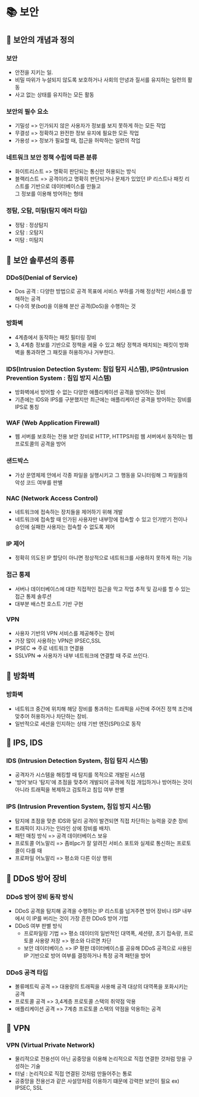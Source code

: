 
# 📚 보안

## 📌 보안의 개념과 정의

### 보안

- 안전을 지키는 일.
- 비밀 따위가 누설되지 않도록 보호하거나 사회의 안녕과 질서를 유지하는 일련의 활동
- 사고 없는 상태를 유지하는 모든 활동

### 보안의 필수 요소

- 기밀성 => 인가되지 않은 사용자가 정보를 보지 못하게 하는 모든 작업
- 무결성 => 정확하고 완전한 정보 유지에 필요한 모든 작업
- 가용성 => 정보가 필요할 때, 접근을 허락하는 일련의 작업

### 네트워크 보안 정책 수립에 따른 분류

- 화이트리스트 => 명확히 판단되는 통신만 허용되는 방식
- 블랙리스트 => 공격이라고 명확히 판단되거나 문제가 있었던 IP 리스트나 패킷 리스트를 기반으로 데이터베이스를 만들고  
그 정보를 이용해 방어하는 형태

### 정탐, 오탐, 미탐(탐지 에러 타입)

- 정탐 : 정상탐지 
- 오탐 : 오탐지
- 미탐 : 미탐지

## 📌 보안 솔루션의 종류

### DDoS(Denial of Service)

- Dos 공격 : 다양한 방법으로 공격 목표에 서비스 부하를 가해 정상적인 서비스를 방해하는 공격
- 다수의 봇(bot)을 이용해 분산 공격(DoS)을 수행하는 것

### 방화벽

- 4계층에서 동작하는 패킷 필터링 장비
- 3, 4계층 정보를 기반으로 정책을 세울 수 있고 해당 정책과 매치되는 패킷이 방화벽을 통과하면 그 패킷을 허용하거나 거부한다.

### IDS(Intrusion Detection System: 침입 탐지 시스템), IPS(Intrusion Prevention System : 침입 방지 시스템)

- 방화벽에서 방어할 수 없는 다양한 애플리케이션 공격을 방어하는 장비
- 기존에는 IDS와 IPS를 구분했지만 최근에는 애플리케이션 공격을 방어하는 장비를 IPS로 통칭

### WAF (Web Application Firewall)

- 웹 서버를 보호하는 전용 보안 장비로 HTTP, HTTPS처럼 웹 서버에서 동작하는 웹 프로토콜의 공격을 방어

### 샌드박스

- 가상 운영체제 안에서 각종 파일을 실행시키고 그 행동을 모니터링해 그 파일들의 악성 코드 여부를 판별

### NAC (Network Access Control)

- 네트워크에 접속하는 장치들을 제어하기 위해 개발
- 네트워크에 접속할 때 인가된 사용자만 내부망에 접속할 수 있고 인가받기 전이나 승인에 실패한 사용자는 접속할 수 없도록 제어

### IP 제어

- 정확히 의도된 IP 할당이 아니면 정상적으로 네트워크를 사용하지 못하게 하는 기능

### 접근 통제

- 서버나 데이터베이스에 대한 직접적인 접근을 막고 작업 추적 및 감사를 할 수 있는 접근 통제 솔루션
- 대부분 배스천 호스트 기반 구현

### VPN

- 사용자 기반의 VPN 서비스를 제공해주는 장비
- 가장 많이 사용하는 VPN은 IPSEC,SSL
- IPSEC => 주로 네트워크 연결용
- SSLVPN => 사용자가 내부 네트워크에 연결할 때 주로 쓰인다.


## 📌 방화벽

### 방화벽

- 네트워크 중간에 위치해 해당 장비를 통과하는 트래픽을 사전에 주어진 정책 조건에 맞추어 허용하거나 차단하는 장비.
- 일반적으로 세션을 인지하는 상태 기반 엔진(SPI)으로 동작

## 📌 IPS, IDS

### IDS (Intrusion Detection System, 침입 탐지 시스템)

- 공격자가 시스템을 해킹할 때 탐지를 목적으로 개발된 시스템
- '방어'보다 '탐지'에 초점을 맞추어 개발되어 공격에 직접 개입하거나 방어하는 것이 아니라 트래픽을 복제하고 검토하고 침입 여부 판별

### IPS (Intrusion Prevention System, 침입 방지 시스템)

- 탐지에 초점을 맞춘 IDS와 달리 공격이 발견되면 직접 차단하는 능력을 갖춘 장비
- 트래픽이 지나가는 인라인 상에 장비를 배치\
- 패턴 매칭 방식 => 공격 데이터베이스 보유
- 프로토콜 어노말리 => 좀비pc가 잘 알려진 서비스 포트와 실제로 통신하는 프로토콜이 다를 때
- 프로파일 어노말리 => 평소와 다른 이상 행위


## 📌 DDoS 방어 장비

### DDoS 방어 장비 동작 방식
- DDoS 공격을 탐지해 공격을 수행하는 IP 리스트를 넘겨주면 방어 장비나 ISP 내부에서 이 IP를 버리는 것이 가장 흔한 DDoS 방어 기법
- DDoS 여부 판별 방식
    - 프로파일링 기법 => 평소 데이터의 일반적인 대역폭, 세션량, 초기 접속량, 프로토콜 사용량 저장 => 평소와 다르면 차단 
    - 보안 데이터베이스 => IP 평판 데이터베이스를 공유해 DDoS 공격으로 사용된 IP 기반으로 방어 여부를 결정하거나 특정 공격 패턴을 방어

### DDoS 공격 타입

- 볼류메트릭 공격 => 대용량의 트래픽을 사용해 공격 대상의 대역폭을 포화시키는 공격
- 프로토콜 공격 => 3,4계층 프로토콜 스택의 취약점 악용
- 애플리케이션 공격 => 7계층 프로토콜 스택의 약점을 악용하는 공격

## 📌 VPN

### VPN (Virtual Private Network)

- 물리적으로 전용선이 아닌 공중망을 이용해 논리적으로 직접 연결한 것처럼 망을 구성하는 기술
- 터널 : 논리적으로 직접 연결된 것처럼 만들어주는 통로
- 공중망을 전용선과 같은 사설망처럼 이용하기 떄문에 강력한 보안이 필요 ex) IPSEC, SSL
